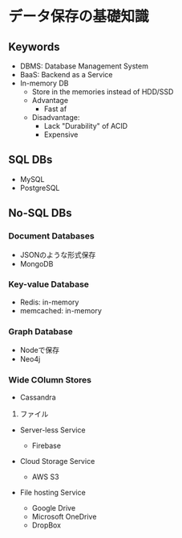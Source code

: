 # データ保存の基礎知識

## Keywords

- DBMS: Database Management System
- BaaS: Backend as a Service
- In-memory DB
    - Store in the memories instead of HDD/SSD
    - Advantage
        - Fast af
    - Disadvantage:
        - Lack "Durability" of ACID
        - Expensive


## SQL DBs

- MySQL
- PostgreSQL

## No-SQL DBs
### Document Databases
- JSONのような形式保存
- MongoDB
### Key-value Database
- Redis: in-memory
- memcached: in-memory
### Graph Database
- Nodeで保存
- Neo4j
### Wide COlumn Stores
- Cassandra

1. ファイル

- Server-less Service
    - Firebase

- Cloud Storage Service
    - AWS S3


- File hosting Service
    - Google Drive
    - Microsoft OneDrive
    - DropBox